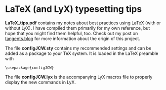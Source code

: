 # LaTeX (and LyX) typesetting tips

**LaTeX_tips.pdf** contains my notes about best practices using LaTeX (with or without LyX). 
I have compiled them primarily for my own reference, but hope that you might find them helpful, too.
Check out my post on [tangents.blog](https://www.tangents.blog/2019/05/23/latex-(and-lyx)-typesetting-tips) 
for more information about the origin of this project.

The file **configJCW.sty** contains my recommended settings and can be added as a package to your TeX system. 
It is loaded in the LaTeX preamble with

    \usepackage{configJCW}
    
The file **configJCW.lyx** is the accompanying LyX macros file to properly display the new commands in LyX.
